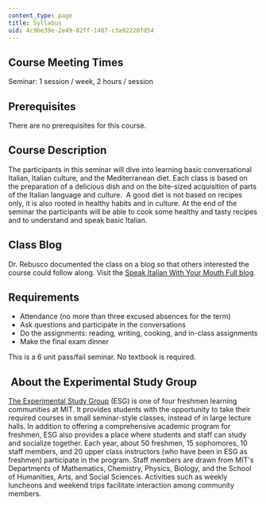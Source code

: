 ```yaml
---
content_type: page
title: Syllabus
uid: 4c9be39e-2e49-82ff-1487-c3a92220fd54
---
```


Course Meeting Times
--------------------

Seminar: 1 session / week, 2 hours / session

Prerequisites
-------------

There are no prerequisites for this course.

Course Description
------------------

The participants in this seminar will dive into learning basic conversational Italian, Italian culture, and the Mediterranean diet. Each class is based on the preparation of a delicious dish and on the bite-sized acquisition of parts of the Italian language and culture.  A good diet is not based on recipes only, it is also rooted in healthy habits and in culture. At the end of the seminar the participants will be able to cook some healthy and tasty recipes and to understand and speak basic Italian.

Class Blog
----------

Dr. Rebusco documented the class on a blog so that others interested the course could follow along. Visit the [Speak Italian With Your Mouth Full blog](http://www.speakcookitalian.blogspot.com/2012/02/lezione-numero-uno.html).

Requirements
------------

*   Attendance (no more than three excused absences for the term)
*   Ask questions and participate in the conversations
*   Do the assignments: reading, writing, cooking, and in-class assignments
*   Make the final exam dinner

This is a 6 unit pass/fail seminar. No textbook is required.

 About the Experimental Study Group
-----------------------------------

[The Experimental Study Group](http://esg.mit.edu/) (ESG) is one of four freshmen learning communities at MIT. It provides students with the opportunity to take their required courses in small seminar-style classes, instead of in large lecture halls. In addition to offering a comprehensive academic program for freshmen, ESG also provides a place where students and staff can study and socialize together. Each year, about 50 freshmen, 15 sophomores, 10 staff members, and 20 upper class instructors (who have been in ESG as freshmen) participate in the program. Staff members are drawn from MIT's Departments of Mathematics, Chemistry, Physics, Biology, and the School of Humanities, Arts, and Social Sciences. Activities such as weekly luncheons and weekend trips facilitate interaction among community members.